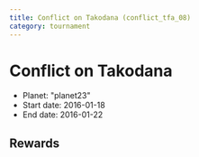 ```yaml
---
title: Conflict on Takodana (conflict_tfa_08)
category: tournament
---
```

# Conflict on Takodana

  * Planet: "planet23"
  * Start date: 2016-01-18
  * End date: 2016-01-22

## Rewards

